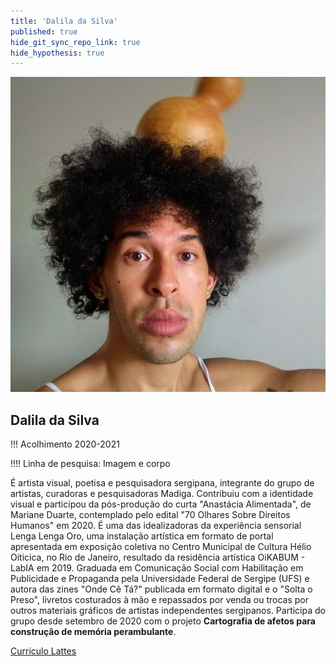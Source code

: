 ```yaml
---
title: 'Dalila da Silva'
published: true
hide_git_sync_repo_link: true
hide_hypothesis: true
---
```


![Fotogafia de Dalila da Silva](../../imgs/Dalila%20da%20Silva.jpg?resize=400&classes=center,s-circle)

## Dalila da Silva

!!! Acolhimento 2020-2021

!!!! Linha de pesquisa: Imagem e corpo

É artista visual, poetisa e pesquisadora sergipana, integrante do grupo de artistas, curadoras e pesquisadoras Madiga. Contribuiu com a identidade visual e participou da pós-produção do curta "Anastácia Alimentada", de Mariane Duarte, contemplado pelo edital "70 Olhares Sobre Direitos Humanos" em 2020. É uma das idealizadoras da experiência sensorial Lenga Lenga Oro, uma instalação artística em formato de portal apresentada em exposição coletiva no Centro Municipal de Cultura Hélio Oiticica, no Rio de Janeiro, resultado da residência artística OiKABUM - LabIA em 2019. Graduada em Comunicação Social com Habilitação em Publicidade e Propaganda pela Universidade Federal de Sergipe (UFS) e autora das zines "Onde Cê Tá?" publicada em formato digital e o "Solta o Preso", livretos costurados à mão e repassados por venda ou trocas por outros materiais gráficos de artistas independentes sergipanos. Participa do grupo desde setembro de 2020 com o projeto **Cartografia de afetos para construção de memória perambulante**.

[Currículo Lattes](http://lattes.cnpq.br/4910713023737841?classes=btn,btn-primary,btn-lg&target=_blank)